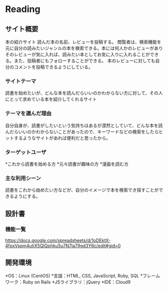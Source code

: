 # Reading
## サイト概要
本の紹介サイト
読んだ本の名前、レビューを投稿する。
閲覧者は、検索機能を元に自分の読みたいジャンルの本を検索できる。本には何人かのレビューがありそのレビューが気に入れば、読みたい本としてお気に入りに入れることができる。また、投稿者にもフォローすることができる。
本のレビューに対しても自分のコメントを投稿できるようにしている。
### サイトテーマ
読書を始めたいが、どんな本を読んだらいいのかわからない方に対して、その人にとって求めている本を紹介してくれるサイト
### テーマを選んだ理由
自分自身が、読書がしたいという気持ちはあるが漠然としていて、どんな本を読んだらいいのかわからないことがあったので、キーワードなどの検索をしたらヒットするようなサイトがあれば便利だと思ったから。
### ターゲットユーザ
*これから読書を始める方
*元々読書が趣味の方
*漫画を読む方
### 主な利用シーン
読書をこれから始めたい方などが、自分のイメージで本を検索でき探すことができるようにする。
## 設計書
### 機能一覧
https://docs.google.com/spreadsheets/d/1oDEktX-4fpxVspm4utiX5QlQphku5u7N7la79gd3Y6c/edit#gid=0
## 開発環境
*OS：Linux (CentOS)
*言語：HTML, CSS, JavaScript, Ruby, SQL
*フレームワーク：Ruby on Rails
*JSライブラリ：jQuery
*IDE：Cloud9

